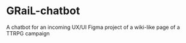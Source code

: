 # GRaiL-chatbot
A chatbot for an incoming UX/UI Figma project of a wiki-like page of a TTRPG campaign

